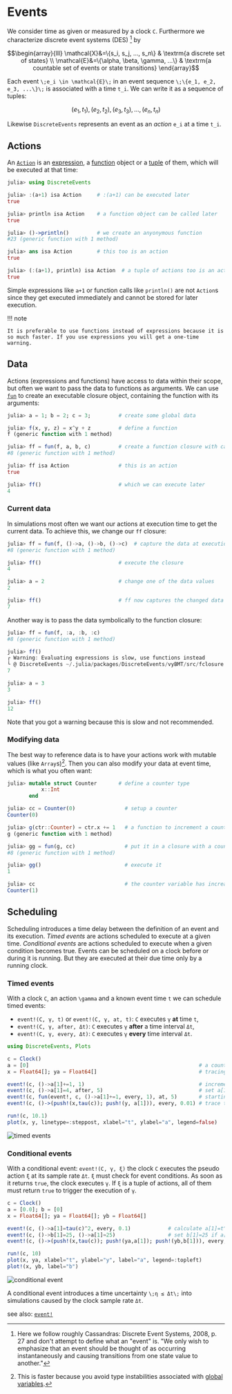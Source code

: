 # Events

We consider time as given or measured by a clock ``C``. Furthermore we characterize  discrete event systems (DES) [^1] by

```math
\begin{array}{lll}
  \mathcal{X}&=\{s_i, s_j, ..., s_n\} & \textrm{a discrete set of states} \\
  \mathcal{E}&=\{\alpha, \beta, \gamma, ...\} & \textrm{a countable set of events or state transitions}
\end{array}
```

Each event ``\;e_i \in \mathcal{E}\;`` in an event sequence ``\;\{e_1, e_2, e_3, ...\}\;`` is associated with a time ``t_i``. We can write it as a sequence of tuples:

```math
(e_1,t_1),(e_2,t_2),(e_3,t_3), ..., (e_n,t_n)
```

Likewise `DiscreteEvents` represents an event as an *action* ``e_i`` at a time ``t_i``.

## Actions

An [`Action`](https://pbayer.github.io/DiscreteEvents.jl/dev/usage/#DiscreteEvents.Action) is an [expression](https://docs.julialang.org/en/v1/manual/metaprogramming/#Expressions-and-evaluation-1), a [function](https://docs.julialang.org/en/v1/manual/functions/) object or a [tuple](https://docs.julialang.org/en/v1/manual/functions/#Tuples-1) of them, which will be executed at that time:

```julia
julia> using DiscreteEvents

julia> :(a+1) isa Action     # :(a+1) can be executed later
true

julia> println isa Action    # a function object can be called later
true

julia> ()->println()         # we create an anyonymous function
#23 (generic function with 1 method)

julia> ans isa Action        # this too is an action
true

julia> (:(a+1), println) isa Action  # a tuple of actions too is an action
true
```

Simple expressions like `a+1` or function calls like `println()` are not `Action`s since they get executed immediately and cannot be stored for later execution.

!!! note

    It is preferable to use functions instead of expressions because it is so much faster. If you use expressions you will get a one-time warning.

## Data

Actions (expressions and functions) have access to data within their scope, but often we want to pass the data to functions as arguments. We can use [`fun`](https://pbayer.github.io/DiscreteEvents.jl/dev/usage/#DiscreteEvents.fun) to create an executable closure object, containing the function with its arguments:

```julia
julia> a = 1; b = 2; c = 3;         # create some global data

julia> f(x, y, z) = x^y + z         # define a function
f (generic function with 1 method)

julia> ff = fun(f, a, b, c)         # create a function closure with captured data
#8 (generic function with 1 method)

julia> ff isa Action                # this is an action
true

julia> ff()                         # which we can execute later
4
```  

### Current data

In simulations most often we want our actions at execution time to get the current data. To achieve this, we change our `ff` closure:

```julia
julia> ff = fun(f, ()->a, ()->b, ()->c)  # capture the data at execution time
#8 (generic function with 1 method)

julia> ff()                         # execute the closure
4

julia> a = 2                        # change one of the data values
2

julia> ff()                         # ff now captures the changed data
7
```

Another way is to pass the data symbolically to the function closure:

```julia
julia> ff = fun(f, :a, :b, :c)
#8 (generic function with 1 method)

julia> ff()
┌ Warning: Evaluating expressions is slow, use functions instead
└ @ DiscreteEvents ~/.julia/packages/DiscreteEvents/vyBMT/src/fclosure.jl:37
7

julia> a = 3
3

julia> ff()
12
```

Note that you got a warning because this is slow and not recommended.


### Modifying data

The best way to reference data is to have your actions work with mutable values (like `Array`s)[^2]. Then you can also modify your data at event time, which is what you often want:

```julia
julia> mutable struct Counter       # define a counter type
           x::Int
       end

julia> cc = Counter(0)                # setup a counter
Counter(0)

julia> g(ctr::Counter) = ctr.x += 1   # a function to increment a counter
g (generic function with 1 method)

julia> gg = fun(g, cc)                # put it in a closure with a counter variable
#8 (generic function with 1 method)

julia> gg()                           # execute it
1

julia> cc                             # the counter variable has increased
Counter(1)
```

## Scheduling

Scheduling introduces a time delay between the definition of an event and its execution. *Timed events* are actions scheduled to execute at a given time. *Conditional events* are actions scheduled to execute when a given condition becomes true. Events can be scheduled on a clock before or during it is running. But they are executed at their due time only by a running clock.

### Timed events

With a clock ``C``, an action ``\gamma`` and a known event time ``t`` we can schedule timed events:

- `event!(C, γ, t)` or `event!(C, γ, at, t)`: ``C`` executes ``γ`` **at** time ``t``,
- `event!(C, γ, after, Δt)`: ``C`` executes ``γ`` **after** a time interval ``Δt``,
- `event!(C, γ, every, Δt)`: ``C`` executes ``γ`` **every** time interval ``Δt``.

```julia
using DiscreteEvents, Plots

c = Clock()
a = [0]                                                       # a counting variable
x = Float64[]; ya = Float64[]                                 # tracing variables

event!(c, ()->a[1]+=1, 1)                                     # increment a[1] at t=1
event!(c, ()->a[1]=4, after, 5)                               # set a[1]=4 after Δt=5
event!(c, fun(event!, c, ()->a[1]+=1, every, 1), at, 5)       # starting at t=5 trigger a repeating event
event!(c, ()->(push!(x,tau(c)); push!(y, a[1])), every, 0.01) # trace t and a[1] every Δt=0.01

run!(c, 10.1)
plot(x, y, linetype=:steppost, xlabel="t", ylabel="a", legend=false)
```

![timed events](img/tev.png)

### Conditional events

With a conditional event: `event!(C, γ, ξ)` the clock ``C`` executes the pseudo action ``ξ`` at its sample rate ``Δt``. ``ξ`` must check for event conditions. As soon as it returns `true`, the clock executes ``γ``. If ``ξ`` is a tuple of actions, all of them must return `true` to trigger the execution of ``γ``.

```julia
c = Clock()
a = [0.0]; b = [0]
x = Float64[]; ya = Float64[]; yb = Float64[]

event!(c, ()->a[1]=tau(c)^2, every, 0.1)            # calculate a[1]=t^2 every Δt=0.1
event!(c, ()->b[1]=25, ()->a[1]≈25)                 # set b[1]=25 if a[1]≈25
event!(c, ()->(push!(x,tau(c)); push!(ya,a[1]); push!(yb,b[1])), every, 0.01) # trace t, a[1], b[1],

run!(c, 10)
plot(x, ya, xlabel="t", ylabel="y", label="a", legend=:topleft)
plot!(x, yb, label="b")
```

![conditional event](img/cev.png)

A conditional event introduces a time uncertainty ``\;η ≤ Δt\;`` into simulations caused by the clock sample rate ``Δt``.

see also: [`event!`](https://pbayer.github.io/DiscreteEvents.jl/dev/usage/#Events-1)

[^1]: Here we follow roughly Cassandras: Discrete Event Systems, 2008, p. 27 and don't attempt to define what an "event" is. "We only wish to emphasize that an event should be thought of as occurring instantaneously and causing transitions from one state value to another."
[^2]: This is faster because you avoid type instabilities associated with [global variables](https://docs.julialang.org/en/v1/manual/performance-tips/#Avoid-global-variables-1).
